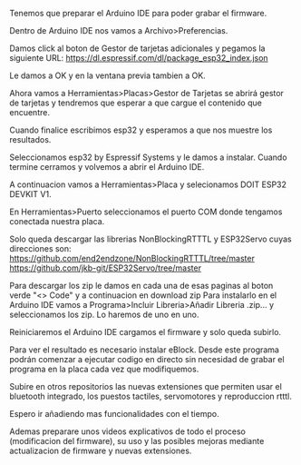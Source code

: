 Tenemos que preparar el Arduino IDE para poder grabar el firmware.

Dentro de Arduino IDE nos vamos a Archivo>Preferencias.

Damos click al boton de Gestor de tarjetas adicionales y pegamos la siguiente URL:
  https://dl.espressif.com/dl/package_esp32_index.json
  
Le damos a OK y en la ventana previa tambien a OK.

Ahora vamos a Herramientas>Placas>Gestor de Tarjetas se abrirá gestor de tarjetas y tendremos que esperar a que cargue
el contenido que encuentre.

Cuando finalice escribimos esp32 y esperamos a que nos muestre los resultados.

Seleccionamos esp32 by Espressif Systems y le damos a instalar. Cuando termine cerramos y volvemos a abrir
el Arduino IDE.

A continuacion vamos a Herramientas>Placa y selecionamos DOIT ESP32 DEVKIT V1.

En Herramientas>Puerto seleccionamos el puerto COM donde tengamos conectada nuestra placa.

Solo queda descargar las librerias NonBlockingRTTTL y ESP32Servo cuyas direcciones son:
https://github.com/end2endzone/NonBlockingRTTTL/tree/master
https://github.com/jkb-git/ESP32Servo/tree/master

Para descargar los zip le damos en cada una de esas paginas al boton verde "<> Code" y a continuacion en download zip
Para instalarlo en el Arduino IDE vamos a Programa>Incluir Libreria>Añadir Libreria .zip... y seleccionamos los zip.
Lo haremos de uno en uno.

Reiniciaremos el Arduino IDE cargamos el firmware y solo queda subirlo.

Para ver el resultado es necesario instalar eBlock. Desde este programa podrán comenzar a ejecutar codigo en directo sin 
necesidad de grabar el programa en la placa cada vez que modifiquemos.

Subire en otros repositorios las nuevas extensiones que permiten usar el bluetooth integrado, los puestos tactiles,
servomotores y reproduccion rtttl.

Espero ir añadiendo mas funcionalidades con el tiempo.

Ademas preparare unos videos explicativos de todo el proceso (modificacion del firmware), su uso y las posibles mejoras
mediante actualizacion de firmware y nuevas extensiones.
